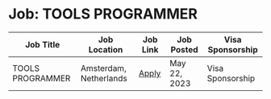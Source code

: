 # Job: TOOLS PROGRAMMER

| Job Title | Job Location | Job Link | Job Posted | Visa Sponsorship |
| --- | --- | --- | --- | --- |
| TOOLS PROGRAMMER | Amsterdam, Netherlands | [Apply](https://boards.greenhouse.io/guerrilla/jobs/4426684002) | May 22, 2023 | Visa Sponsorship |
